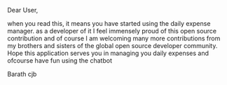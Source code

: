 Dear User,

when you read this, it means you have started using the daily expense manager. as a developer of it I feel immensely proud of this open source contribution and of course I am welcoming many more contributions from my brothers and sisters of the global open source developer community. Hope this application serves you in managing you daily expenses and ofcourse have fun using the chatbot


Barath cjb
